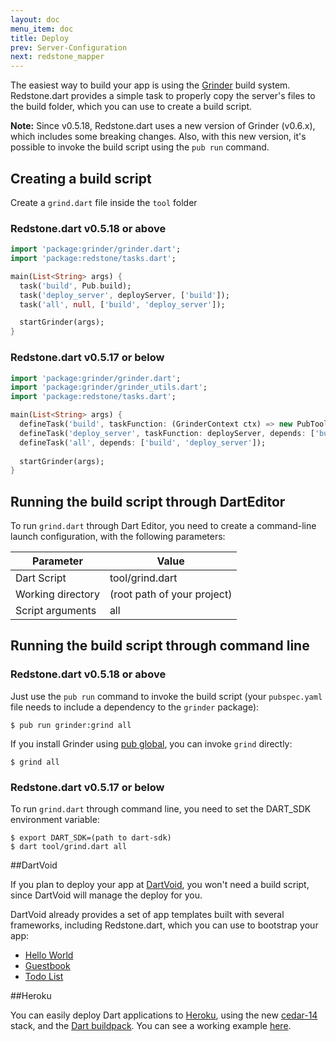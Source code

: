 ```yaml
---
layout: doc
menu_item: doc
title: Deploy
prev: Server-Configuration
next: redstone_mapper
---
```

The easiest way to build your app is using the [Grinder](http://pub.dartlang.org/packages/grinder) build system. Redstone.dart provides a simple task to properly copy the server's files to the build folder, which you can use to create a build script.

**Note:** Since v0.5.18, Redstone.dart uses a new version of Grinder (v0.6.x), which includes some breaking changes. Also, with this new version, it's possible to invoke the build script using the `pub run` command. 

## Creating a build script

Create a `grind.dart` file inside the `tool` folder

### Redstone.dart v0.5.18 or above

```dart
import 'package:grinder/grinder.dart';
import 'package:redstone/tasks.dart';

main(List<String> args) {
  task('build', Pub.build);
  task('deploy_server', deployServer, ['build']);
  task('all', null, ['build', 'deploy_server']);

  startGrinder(args);
}
```

### Redstone.dart v0.5.17 or below

```dart
import 'package:grinder/grinder.dart';
import 'package:grinder/grinder_utils.dart';
import 'package:redstone/tasks.dart';

main(List<String> args) {
  defineTask('build', taskFunction: (GrinderContext ctx) => new PubTools().build(ctx));
  defineTask('deploy_server', taskFunction: deployServer, depends: ['build']);
  defineTask('all', depends: ['build', 'deploy_server']);
  
  startGrinder(args);
}
```

## Running the build script through DartEditor

To run `grind.dart` through Dart Editor, you need to create a command-line launch configuration, with the following parameters:

Parameter         | Value
------------------|----------
Dart Script       | tool/grind.dart
Working directory | (root path of your project)
Script arguments  | all

## Running the build script through command line

### Redstone.dart v0.5.18 or above

Just use the `pub run` command to invoke the build script (your `pubspec.yaml` file needs to include a dependency to the `grinder` package):

```
$ pub run grinder:grind all
```

If you install Grinder using [pub global](https://www.dartlang.org/tools/pub/cmd/pub-global.html), you can invoke `grind` directly:

```
$ grind all
```

### Redstone.dart v0.5.17 or below

To run `grind.dart` through command line, you need to set the DART_SDK environment variable:

```
$ export DART_SDK=(path to dart-sdk)
$ dart tool/grind.dart all
```

##DartVoid

If you plan to deploy your app at [DartVoid](http://www.dartvoid.com/), you won't need a build script, since DartVoid will manage the deploy for you.

DartVoid already provides a set of app templates built with several frameworks, including Redstone.dart, which you can use to bootstrap your app:

* [Hello World](https://github.com/DartVoid/Redstone-Hello)
* [Guestbook](https://github.com/DartVoid/Redstone-Guestbook)
* [Todo List](https://github.com/DartVoid/Redstone-Angular-Todo)

##Heroku

You can easily deploy Dart applications to [Heroku](https://www.heroku.com/), using the new 
[cedar-14](https://blog.heroku.com/archives/2014/8/19/cedar-14-public-beta) stack, 
and the [Dart buildpack](https://github.com/igrigorik/heroku-buildpack-dart). You can see a working example [here](https://github.com/luizmineo/io_2014_contacts_demo).
